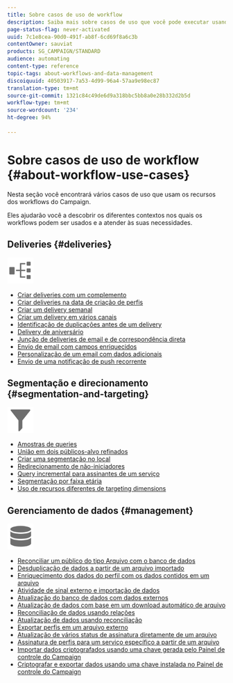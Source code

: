 ```yaml
---
title: Sobre casos de uso de workflow
description: Saiba mais sobre casos de uso que você pode executar usando workflows Campaign Standard.
page-status-flag: never-activated
uuid: 7c1e8cea-90d0-491f-ab8f-6cd69f8a6c3b
contentOwner: sauviat
products: SG_CAMPAIGN/STANDARD
audience: automating
content-type: reference
topic-tags: about-workflows-and-data-management
discoiquuid: 40503917-7a53-4d99-96a4-57aa9e98ec87
translation-type: tm+mt
source-git-commit: 1321c84c49de6d9a318bbc5bb8a0e28b332d2b5d
workflow-type: tm+mt
source-wordcount: '234'
ht-degree: 94%

---
```



# Sobre casos de uso de workflow {#about-workflow-use-cases}

Nesta seção você encontrará vários casos de uso que usam os recursos dos workflows do Campaign.

Eles ajudarão você a descobrir os diferentes contextos nos quais os workflows podem ser usados e a atender às suas necessidades.

## Deliveries {#deliveries}

<img src="assets/do-not-localize/icon_workflows.svg" width="60px">

* [Criar deliveries com um complemento](../../automating/using/workflow-created-query-with-complement.md)
* [Criar deliveries na data de criação de perfis](../../automating/using/workflow-creation-date-query.md)
* [Criar um delivery semanal](../../automating/using/workflow-weekly-offer.md)
* [Criar um delivery em vários canais](../../automating/using/workflow-cross-channel-delivery.md)
* [Identificação de duplicações antes de um delivery](../../automating/using/identifying-duplicated-before-delivery.md)
* [Delivery de aniversário](../../automating/using/birthday-delivery.md)
* [Junção de deliveries de email e de correspondência direta](../../automating/using/coupling-email-direct-mail.md)
* [Envio de email com campos enriquecidos](../../automating/using/sending-email-enriched-fields.md)
* [Personalização de um email com dados adicionais](../../automating/using/personalizing-email-with-additional-data.md)
* [Envio de uma notificação de push recorrente](../../automating/using/recurring-push-notifications.md)

## Segmentação e direcionamento {#segmentation-and-targeting}

<img src="assets/do-not-localize/icon_filter.svg" width="60px">

* [Amostras de queries](../../automating/using/query-samples.md)
* [União em dois públicos-alvo refinados](../../automating/using/union-on-two-refined-audiences.md)
* [Criar uma segmentação no local](../../automating/using/workflow-segmentation-location.md)
* [Redirecionamento de não-iniciadores](../../automating/using/workflow-cross-channel-retargeting.md)
* [Query incremental para assinantes de um serviço](../../automating/using/incremental-query-on-subscribers.md)
* [Segmentação por faixa etária](../../automating/using/segmentation-age-groups.md)
* [Uso de recursos diferentes de targeting dimensions](../../automating/using/using-resources-different-from-targeting-dimensions.md)

## Gerenciamento de dados {#management}

<img src="assets/do-not-localize/icon_manage.svg" width="60px">

* [Reconciliar um público do tipo Arquivo com o banco de dados](../../automating/using/reconcile-file-audience-with-database.md)
* [Desduplicação de dados a partir de um arquivo importado](../../automating/using/deduplicating-data-imported-file.md)
* [Enriquecimento dos dados do perfil com os dados contidos em um arquivo](../../automating/using/enriching-profile-data-file.md)
* [Atividade de sinal externo e importação de dados](../../automating/using/external-signal-data-import.md)
* [Atualização do banco de dados com dados externos](../../automating/using/update-database-file.md)
* [Atualização de dados com base em um download automático de arquivo](../../automating/using/update-data-automatic-download.md)
* [Reconciliação de dados usando relações](../../automating/using/reconciliation-using-relations.md)
* [Atualização de dados usando reconciliação](../../automating/using/data-update-reconciliation.md)
* [Exportar perfis em um arquivo externo](../../automating/using/exporting-profiles-in-file.md)
* [Atualização de vários status de assinatura diretamente de um arquivo](../../automating/using/updating-subscriptions-from-file.md)
* [Assinatura de perfis para um serviço específico a partir de um arquivo](../../automating/using/subscribing-profiles-from-file.md)
* [Importar dados criptografados usando uma chave gerada pelo Painel de controle do Campaign](../../automating/using/managing-encrypted-data.md#use-case-gpg-decrypt)
* [Criptografar e exportar dados usando uma chave instalada no Painel de controle do Campaign](../../automating/using/managing-encrypted-data.md#use-case-gpg-encrypt)
